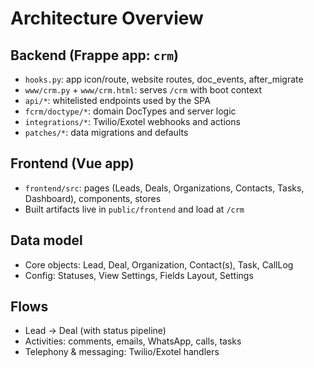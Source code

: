 # Architecture Overview

## Backend (Frappe app: `crm`)
- `hooks.py`: app icon/route, website routes, doc_events, after_migrate
- `www/crm.py` + `www/crm.html`: serves `/crm` with boot context
- `api/*`: whitelisted endpoints used by the SPA
- `fcrm/doctype/*`: domain DocTypes and server logic
- `integrations/*`: Twilio/Exotel webhooks and actions
- `patches/*`: data migrations and defaults

## Frontend (Vue app)
- `frontend/src`: pages (Leads, Deals, Organizations, Contacts, Tasks, Dashboard), components, stores
- Built artifacts live in `public/frontend` and load at `/crm`

## Data model
- Core objects: Lead, Deal, Organization, Contact(s), Task, CallLog
- Config: Statuses, View Settings, Fields Layout, Settings

## Flows
- Lead → Deal (with status pipeline)
- Activities: comments, emails, WhatsApp, calls, tasks
- Telephony & messaging: Twilio/Exotel handlers
